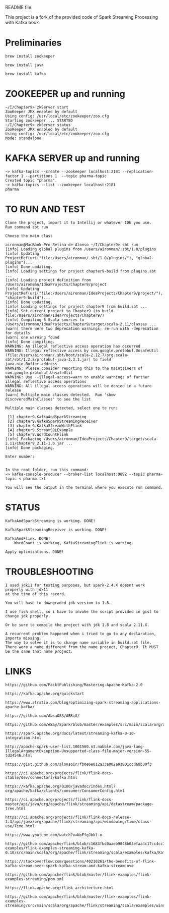 README file

This project is a fork of the provided code of Spark Streaming Processing with Kafka book. 

# Preliminaries

	brew install zookeeper

	brew install java

	brew install kafka


# ZOOKEEPER up and running
	~/I/Chapter9> zkServer start
	ZooKeeper JMX enabled by default
	Using config: /usr/local/etc/zookeeper/zoo.cfg
	Starting zookeeper ... STARTED
	~/I/Chapter9> zkServer status
	ZooKeeper JMX enabled by default
	Using config: /usr/local/etc/zookeeper/zoo.cfg
	Mode: standalone

# KAFKA SERVER up and running 

	~> kafka-topics --create --zookeeper localhost:2181 --replication-factor 1 --partitions 1  --topic pharma-topic
	Created topic "pharma".
	~> kafka-topics --list --zookeeper localhost:2181
	pharma

# TO RUN AND TEST
	
	Clone the project, import it to Intellij or whatever IDE you use.
	Run command sbt run

	Choose the main class

	aironman@MacBook-Pro-Retina-de-Alonso ~/I/Chapter9> sbt run
	[info] Loading global plugins from /Users/aironman/.sbt/1.0/plugins
	[info] Updating ProjectRef(uri("file:/Users/aironman/.sbt/1.0/plugins/"), "global-plugins")...
	[info] Done updating.
	[info] Loading settings for project chapter9-build from plugins.sbt ...
	[info] Loading project definition from /Users/aironman/IdeaProjects/Chapter9/project
	[info] Updating ProjectRef(uri("file:/Users/aironman/IdeaProjects/Chapter9/project/"), "chapter9-build")...
	[info] Done updating.
	[info] Loading settings for project chapter9 from build.sbt ...
	[info] Set current project to Chapter9 (in build file:/Users/aironman/IdeaProjects/Chapter9/)
	[info] Compiling 6 Scala sources to /Users/aironman/IdeaProjects/Chapter9/target/scala-2.11/classes ...
	[warn] there were two deprecation warnings; re-run with -deprecation for details
	[warn] one warning found
	[info] Done compiling.
	WARNING: An illegal reflective access operation has occurred
	WARNING: Illegal reflective access by com.google.protobuf.UnsafeUtil (file:/Users/aironman/.sbt/boot/scala-2.12.7/org.scala-sbt/sbt/1.2.8/protobuf-java-3.3.1.jar) to field java.nio.Buffer.address
	WARNING: Please consider reporting this to the maintainers of com.google.protobuf.UnsafeUtil
	WARNING: Use --illegal-access=warn to enable warnings of further illegal reflective access operations
	WARNING: All illegal access operations will be denied in a future release
	[warn] Multiple main classes detected.  Run 'show discoveredMainClasses' to see the list

	Multiple main classes detected, select one to run:

	 [1] chapter9.KafkaAndSparkStreaming
	 [2] chapter9.KafkaSparkStreamingReceiver
	 [3] chapter9.KafkaStreamWithFlink
	 [4] chapter9.StreamSQLExample
	 [5] chapter9.WordCountFlink
	[info] Packaging /Users/aironman/IdeaProjects/Chapter9/target/scala-2.11/chapter9_2.11-1.0.jar ...
	[info] Done packaging.

	Enter number: 


	In the root folder, run this command:
	~> kafka-console-producer --broker-list localhost:9092 --topic pharma-topic < pharma.txt

	You will see the output in the terminal where you execute run command.

# STATUS

	KafkaAndSparkStreaming is working. DONE!

	KafkaSparkStreamingReceiver is working. DONE!

	KafkaAndFlink. DONE!
		WordCount is working, KafkaStreamingFlink is working. 

	Apply optimizations. DONE!

# TROUBLESHOOTING

	I used jdk11 for testing purposes, but spark-2.4.X doesnt work properly with jdk11 
	at the time of this record. 
	
	You will have to downgraded jdk version to 1.8. 

	I use fish shell, so i have to invoke the script provided in gist to change jdk properly.

	Or be sure to compile the project with jdk 1.8 and scala 2.11.X.

	A recurrent problem happened when i tried to go to any declaration, imports missing. 
	The way to solve it is to change name variable in build.sbt file. 
	There were a name different from the name project, Chapter9. It MUST be the same that name project. 

# LINKS

	https://github.com/PacktPublishing/Mastering-Apache-Kafka-2.0

	https://kafka.apache.org/quickstart

	https://www.stratio.com/blog/optimizing-spark-streaming-applications-apache-kafka/

	https://github.com/AbsaOSS/ABRiS/

	https://github.com/eBay/Spark/blob/master/examples/src/main/scala/org/apache/spark/examples/streaming/DirectKafkaWordCount.scala

	https://spark.apache.org/docs/latest/streaming-kafka-0-10-integration.html

	http://apache-spark-user-list.1001560.n3.nabble.com/java-lang-IllegalArgumentException-Unsupported-class-file-major-version-55-td34546.html

	https://gist.github.com/alonsoir/fb0e6e012a33a802a91801ccd68b30f3

	https://ci.apache.org/projects/flink/flink-docs-stable/dev/connectors/kafka.html

	https://kafka.apache.org/0100/javadoc/index.html?org/apache/kafka/clients/consumer/ConsumerConfig.html

	https://ci.apache.org/projects/flink/flink-docs-master/api/java/org/apache/flink/streaming/api/datastream/package-tree.html

	https://ci.apache.org/projects/flink/flink-docs-release-1.3/api/java/org/apache/flink/streaming/api/windowing/time/class-use/Time.html

	https://www.youtube.com/watch?v=NoFfgJbkl-o

	https://github.com/apache/flink/blob/c1683fbd0aaeb9848b03efaa4c17cc4cc159711c/flink-examples/flink-examples-streaming-kafka-0.10/src/main/scala/org/apache/flink/streaming/scala/examples/kafka/Kafka010Example.scala

	https://stackoverflow.com/questions/40210261/the-benefits-of-flink-kafka-stream-over-spark-kafka-stream-and-kafka-stream-ove

	https://github.com/apache/flink/blob/master/flink-examples/flink-examples-streaming/pom.xml

	https://flink.apache.org/flink-architecture.html

	https://github.com/apache/flink/blob/master/flink-examples/flink-examples-streaming/src/main/scala/org/apache/flink/streaming/scala/examples/windowing/SessionWindowing.scala

	
	